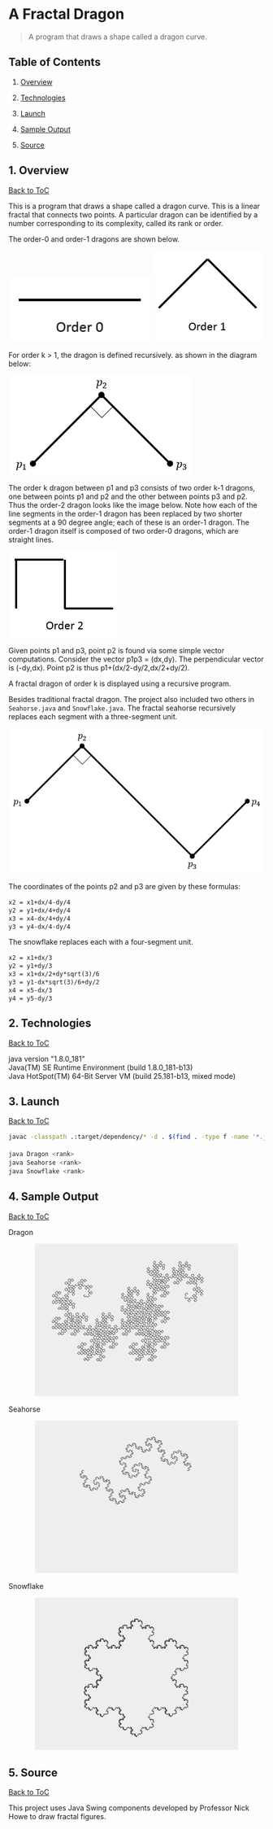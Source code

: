 # A Fractal Dragon 

> A program that draws a shape called a dragon curve.

<a name="toc"/></a>
## Table of Contents

1. [Overview](#overview)

2. [Technologies](#technologies)

3. [Launch](#launch)

4. [Sample Output](#output)

5. [Source](#source)

<a name="overview"/></a>
## 1. Overview
[Back to ToC](#toc)

This is a program that draws a shape called a dragon curve. This is a linear fractal that connects two points. A particular dragon can be identified by a number corresponding to its complexity, called its rank or order.

The order-0 and order-1 dragons are shown below.

![Order 0 dragon](images/dragon0.png)
![Order 1 dragon](images/dragon1.png)

For order k > 1, the dragon is defined recursively. as shown in the diagram below:

![Dragon points](images/dragon_pts.png)

The order k dragon between p1 and p3 consists of two order k-1 dragons, one between points p1 and p2 and the other between points p3 and p2. Thus the order-2 dragon looks like the image below. Note how each of the line segments in the order-1 dragon has been replaced by two shorter segments at a 90 degree angle; each of these is an order-1 dragon. The order-1 dragon itself is composed of two order-0 dragons, which are straight lines.

![Order 2 dragon](images/dragon2.png)

Given points p1 and p3, point p2 is found via some simple vector computations. Consider the vector p1p3 = (dx,dy). The perpendicular vector is (-dy,dx). Point p2 is thus p1+(dx/2-dy/2,dx/2+dy/2). 

A fractal dragon of order k is displayed using a recursive program.

Besides traditional fractal dragon. The project also included two others in `Seahorse.java` and `Snowflake.java`.  The fractal seahorse recursively replaces each segment with a three-segment unit.

![Seahorse points](images/seahorse_pts.png)

The coordinates of the points p2 and p3 are given by these formulas:

    x2 = x1+dx/4-dy/4
    y2 = y1+dx/4+dy/4
    x3 = x4-dx/4+dy/4
    y3 = y4-dx/4-dy/4

The snowflake replaces each with a four-segment unit.

    x2 = x1+dx/3
    y2 = y1+dy/3
    x3 = x1+dx/2+dy*sqrt(3)/6
    y3 = y1-dx*sqrt(3)/6+dy/2
    x4 = x5-dx/3
    y4 = y5-dy/3

<a name="technologies"/></a>
## 2. Technologies
[Back to ToC](#toc)

java version "1.8.0_181"<br />
Java(TM) SE Runtime Environment (build 1.8.0_181-b13)<br />
Java HotSpot(TM) 64-Bit Server VM (build 25.181-b13, mixed mode)<br />

<a name="launch"/></a>
## 3. Launch
[Back to ToC](#toc)
```bash
javac -classpath .:target/dependency/* -d . $(find . -type f -name '*.java')

java Dragon <rank>
java Seahorse <rank>
java Snowflake <rank>
```
<a name="technologies"/></a>
## 4. Sample Output
[Back to ToC](#toc)

Dragon 
<p align="center">
<img src="images/dragon.png" height="300" width="400"/>
</p>
Seahorse 
<p align="center">
<img src="images/seahorse.png" height="300" width="400"/>
</p>
Snowflake 
<p align="center">
<img src="images/snowflake.png" height="300" width="400"/>
</p>

## 5. Source
[Back to ToC](#toc)

This project uses Java Swing components developed by Professor Nick Howe to draw fractal figures.
